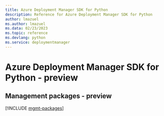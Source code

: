```yaml
---
title: Azure Deployment Manager SDK for Python
description: Reference for Azure Deployment Manager SDK for Python
author: lmazuel
ms.author: lmazuel
ms.data: 02/23/2023
ms.topic: reference
ms.devlang: python
ms.service: deploymentmanager
---
```

# Azure Deployment Manager SDK for Python - preview

## Management packages - preview
[!INCLUDE [mgmt-packages](deployment-manager-mgmt-index.md)]